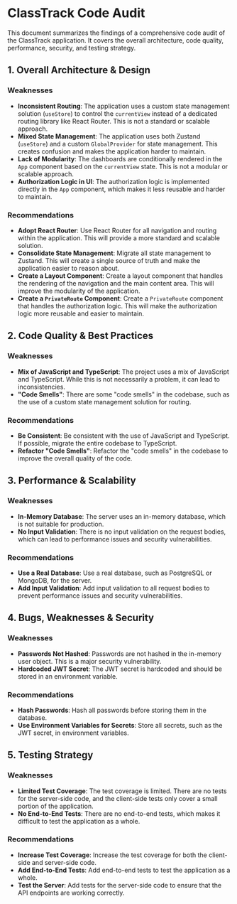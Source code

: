 # ClassTrack Code Audit

This document summarizes the findings of a comprehensive code audit of the ClassTrack application. It covers the overall architecture, code quality, performance, security, and testing strategy.

## 1. Overall Architecture & Design

### Weaknesses

*   **Inconsistent Routing**: The application uses a custom state management solution (`useStore`) to control the `currentView` instead of a dedicated routing library like React Router. This is not a standard or scalable approach.
*   **Mixed State Management**: The application uses both Zustand (`useStore`) and a custom `GlobalProvider` for state management. This creates confusion and makes the application harder to maintain.
*   **Lack of Modularity**: The dashboards are conditionally rendered in the `App` component based on the `currentView` state. This is not a modular or scalable approach.
*   **Authorization Logic in UI**: The authorization logic is implemented directly in the `App` component, which makes it less reusable and harder to maintain.

### Recommendations

*   **Adopt React Router**: Use React Router for all navigation and routing within the application. This will provide a more standard and scalable solution.
*   **Consolidate State Management**: Migrate all state management to Zustand. This will create a single source of truth and make the application easier to reason about.
*   **Create a Layout Component**: Create a layout component that handles the rendering of the navigation and the main content area. This will improve the modularity of the application.
*   **Create a `PrivateRoute` Component**: Create a `PrivateRoute` component that handles the authorization logic. This will make the authorization logic more reusable and easier to maintain.

## 2. Code Quality & Best Practices

### Weaknesses

*   **Mix of JavaScript and TypeScript**: The project uses a mix of JavaScript and TypeScript. While this is not necessarily a problem, it can lead to inconsistencies.
*   **"Code Smells"**: There are some "code smells" in the codebase, such as the use of a custom state management solution for routing.

### Recommendations

*   **Be Consistent**: Be consistent with the use of JavaScript and TypeScript. If possible, migrate the entire codebase to TypeScript.
*   **Refactor "Code Smells"**: Refactor the "code smells" in the codebase to improve the overall quality of the code.

## 3. Performance & Scalability

### Weaknesses

*   **In-Memory Database**: The server uses an in-memory database, which is not suitable for production.
*   **No Input Validation**: There is no input validation on the request bodies, which can lead to performance issues and security vulnerabilities.

### Recommendations

*   **Use a Real Database**: Use a real database, such as PostgreSQL or MongoDB, for the server.
*   **Add Input Validation**: Add input validation to all request bodies to prevent performance issues and security vulnerabilities.

## 4. Bugs, Weaknesses & Security

### Weaknesses

*   **Passwords Not Hashed**: Passwords are not hashed in the in-memory user object. This is a major security vulnerability.
*   **Hardcoded JWT Secret**: The JWT secret is hardcoded and should be stored in an environment variable.

### Recommendations

*   **Hash Passwords**: Hash all passwords before storing them in the database.
*   **Use Environment Variables for Secrets**: Store all secrets, such as the JWT secret, in environment variables.

## 5. Testing Strategy

### Weaknesses

*   **Limited Test Coverage**: The test coverage is limited. There are no tests for the server-side code, and the client-side tests only cover a small portion of the application.
*   **No End-to-End Tests**: There are no end-to-end tests, which makes it difficult to test the application as a whole.

### Recommendations

*   **Increase Test Coverage**: Increase the test coverage for both the client-side and server-side code.
*   **Add End-to-End Tests**: Add end-to-end tests to test the application as a whole.
*   **Test the Server**: Add tests for the server-side code to ensure that the API endpoints are working correctly.

